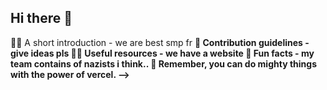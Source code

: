 ## Hi there 👋

🙋‍♀️ A short introduction - we are best smp fr <b>
🌈 Contribution guidelines - give ideas pls <b>
👩‍💻 Useful resources - we have a website <b>
🍿 Fun facts - my team contains of nazists i think.. <b>
🧙 Remember, you can do mighty things with the power of vercel. <b>
-->
